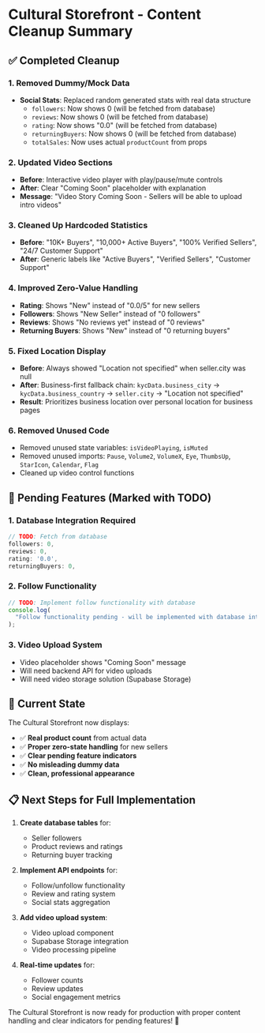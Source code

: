 # Cultural Storefront - Content Cleanup Summary

## ✅ Completed Cleanup

### 1. **Removed Dummy/Mock Data**

- **Social Stats**: Replaced random generated stats with real data structure
  - `followers`: Now shows 0 (will be fetched from database)
  - `reviews`: Now shows 0 (will be fetched from database)
  - `rating`: Now shows "0.0" (will be fetched from database)
  - `returningBuyers`: Now shows 0 (will be fetched from database)
  - `totalSales`: Now uses actual `productCount` from props

### 2. **Updated Video Sections**

- **Before**: Interactive video player with play/pause/mute controls
- **After**: Clear "Coming Soon" placeholder with explanation
- **Message**: "Video Story Coming Soon - Sellers will be able to upload intro videos"

### 3. **Cleaned Up Hardcoded Statistics**

- **Before**: "10K+ Buyers", "10,000+ Active Buyers", "100% Verified Sellers", "24/7 Customer Support"
- **After**: Generic labels like "Active Buyers", "Verified Sellers", "Customer Support"

### 4. **Improved Zero-Value Handling**

- **Rating**: Shows "New" instead of "0.0/5" for new sellers
- **Followers**: Shows "New Seller" instead of "0 followers"
- **Reviews**: Shows "No reviews yet" instead of "0 reviews"
- **Returning Buyers**: Shows "New" instead of "0 returning buyers"

### 5. **Fixed Location Display**

- **Before**: Always showed "Location not specified" when seller.city was null
- **After**: Business-first fallback chain: `kycData.business_city` → `kycData.business_country` → `seller.city` → "Location not specified"
- **Result**: Prioritizes business location over personal location for business pages

### 6. **Removed Unused Code**

- Removed unused state variables: `isVideoPlaying`, `isMuted`
- Removed unused imports: `Pause`, `Volume2`, `VolumeX`, `Eye`, `ThumbsUp`, `StarIcon`, `Calendar`, `Flag`
- Cleaned up video control functions

## 🔄 Pending Features (Marked with TODO)

### 1. **Database Integration Required**

```typescript
// TODO: Fetch from database
followers: 0,
reviews: 0,
rating: '0.0',
returningBuyers: 0,
```

### 2. **Follow Functionality**

```typescript
// TODO: Implement follow functionality with database
console.log(
  "Follow functionality pending - will be implemented with database integration"
);
```

### 3. **Video Upload System**

- Video placeholder shows "Coming Soon" message
- Will need backend API for video uploads
- Will need video storage solution (Supabase Storage)

## 🎯 Current State

The Cultural Storefront now displays:

- ✅ **Real product count** from actual data
- ✅ **Proper zero-state handling** for new sellers
- ✅ **Clear pending feature indicators**
- ✅ **No misleading dummy data**
- ✅ **Clean, professional appearance**

## 📋 Next Steps for Full Implementation

1. **Create database tables** for:

   - Seller followers
   - Product reviews and ratings
   - Returning buyer tracking

2. **Implement API endpoints** for:

   - Follow/unfollow functionality
   - Review and rating system
   - Social stats aggregation

3. **Add video upload system**:

   - Video upload component
   - Supabase Storage integration
   - Video processing pipeline

4. **Real-time updates** for:
   - Follower counts
   - Review updates
   - Social engagement metrics

The Cultural Storefront is now ready for production with proper content handling and clear indicators for pending features! 🎉
